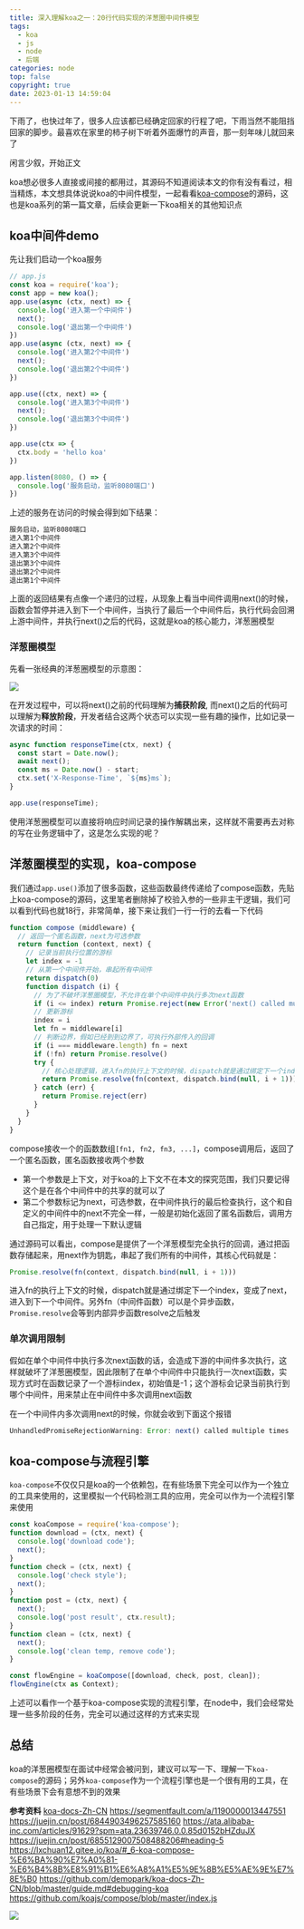 ```yaml
---
title: 深入理解koa之一：20行代码实现的洋葱圈中间件模型
tags:
  - koa
  - js
  - node
  - 后端
categories: node
top: false
copyright: true
date: 2023-01-13 14:59:04
---
```

下雨了，也快过年了，很多人应该都已经确定回家的行程了吧，下雨当然不能阻挡回家的脚步。最喜欢在家里的柿子树下听着外面爆竹的声音，那一刻年味儿就回来了

闲言少叙，开始正文

<!--more-->
koa想必很多人直接或间接的都用过，其源码不知道阅读本文的你有没有看过，相当精炼，本文想具体说说koa的中间件模型，一起看看[koa-compose](https://github.com/koajs/compose)的源码，这也是koa系列的第一篇文章，后续会更新一下koa相关的其他知识点

## koa中间件demo
先让我们启动一个koa服务
```js
// app.js
const koa = require('koa');
const app = new koa();
app.use(async (ctx, next) => {
  console.log('进入第一个中间件')
  next();
  console.log('退出第一个中间件')
})
app.use(async (ctx, next) => {
  console.log('进入第2个中间件')
  next();
  console.log('退出第2个中间件')
})

app.use((ctx, next) => {
  console.log('进入第3个中间件')
  next();
  console.log('退出第3个中间件')
})

app.use(ctx => {
  ctx.body = 'hello koa'
})

app.listen(8080, () => {
  console.log('服务启动，监听8080端口')
})

```
上述的服务在访问的时候会得到如下结果：

```txt
服务启动，监听8080端口
进入第1个中间件
进入第2个中间件
进入第3个中间件
退出第3个中间件
退出第2个中间件
退出第1个中间件
```
上面的返回结果有点像一个递归的过程，从现象上看当中间件调用next()的时候，函数会暂停并进入到下一个中间件，当执行了最后一个中间件后，执行代码会回溯上游中间件，并执行next()之后的代码，这就是koa的核心能力，洋葱圈模型

### 洋葱圈模型
先看一张经典的洋葱圈模型的示意图：

![](https://lxchuan12.gitee.io/assets/img/models.0be9c375.png)

在开发过程中，可以将next()之前的代码理解为**捕获阶段**, 而next()之后的代码可以理解为**释放阶段**，开发者结合这两个状态可以实现一些有趣的操作，比如记录一次请求的时间：
```js
async function responseTime(ctx, next) {
  const start = Date.now();
  await next();
  const ms = Date.now() - start;
  ctx.set('X-Response-Time', `${ms}ms`);
}

app.use(responseTime);
```
使用洋葱圈模型可以直接将响应时间记录的操作解耦出来，这样就不需要再去对称的写在业务逻辑中了，这是怎么实现的呢？

## 洋葱圈模型的实现，koa-compose
我们通过`app.use()`添加了很多函数，这些函数最终传递给了compose函数，先贴上koa-compose的源码，这里笔者删除掉了校验入参的一些非主干逻辑，我们可以看到代码也就18行，非常简单，接下来让我们一行一行的去看一下代码
```js
function compose (middleware) {
  // 返回一个匿名函数，next为可选参数
  return function (context, next) {
    // 记录当前执行位置的游标
    let index = -1
    // 从第一个中间件开始，串起所有中间件
    return dispatch(0)
    function dispatch (i) {
      // 为了不破坏洋葱圈模型，不允许在单个中间件中执行多次next函数
      if (i <= index) return Promise.reject(new Error('next() called multiple times'))
      // 更新游标
      index = i
      let fn = middleware[i]
      // 判断边界，假如已经到到边界了，可执行外部传入的回调
      if (i === middleware.length) fn = next
      if (!fn) return Promise.resolve()
      try {
        // 核心处理逻辑，进入fn的执行上下文的时候，dispatch就是通过绑定下一个index，变成了next，进入到下一个中间件
        return Promise.resolve(fn(context, dispatch.bind(null, i + 1)))
      } catch (err) {
        return Promise.reject(err)
      }
    }
  }
}

```
compose接收一个的函数数组`[fn1, fn2, fn3, ...]`，compose调用后，返回了一个匿名函数，匿名函数接收两个参数
* 第一个参数是上下文，对于koa的上下文不在本文的探究范围，我们只要记得这个是在各个中间件中的共享的就可以了
* 第二个参数标记为next，可选参数，在中间件执行的最后检查执行，这个和自定义的中间件中的next不完全一样，一般是初始化返回了匿名函数后，调用方自己指定，用于处理一下默认逻辑

通过源码可以看出，compose是提供了一个洋葱模型完全执行的回调，通过把函数存储起来，用next作为钥匙，串起了我们所有的中间件，其核心代码就是：
```js
Promise.resolve(fn(context, dispatch.bind(null, i + 1)))
```
进入fn的执行上下文的时候，dispatch就是通过绑定下一个index，变成了next，进入到下一个中间件。另外fn（中间件函数）可以是个异步函数，`Promise.resolve`会等到内部异步函数resolve之后触发

### 单次调用限制
假如在单个中间件中执行多次next函数的话，会造成下游的中间件多次执行，这样就破坏了洋葱圈模型，因此限制了在单个中间件中只能执行一次next函数，实现方式时在函数记录了一个游标index，初始值是-1；这个游标会记录当前执行到哪个中间件，用来禁止在中间件中多次调用next函数

在一个中间件内多次调用next的时候，你就会收到下面这个报错

```js
UnhandledPromiseRejectionWarning: Error: next() called multiple times
```
## koa-compose与流程引擎
`koa-compose`不仅仅只是koa的一个依赖包，在有些场景下完全可以作为一个独立的工具来使用的，这里模拟一个代码检测工具的应用，完全可以作为一个流程引擎来使用
```js
const koaCompose = require('koa-compose');
function download = (ctx, next) {
  console.log('download code');
  next();
}
function check = (ctx, next) {
  console.log('check style');
  next();
}
function post = (ctx, next) {
  next();
  console.log('post result', ctx.result);
}
function clean = (ctx, next) {
  next();
  console.log('clean temp, remove code');
}

const flowEngine = koaCompose([download, check, post, clean]);
flowEngine(ctx as Context);
```
上述可以看作一个基于koa-compose实现的流程引擎，在node中，我们会经常处理一些多阶段的任务，完全可以通过这样的方式来实现

## 总结
koa的洋葱圈模型在面试中经常会被问到，建议可以写一下、理解一下`koa-compose`的源码；另外`koa-compose`作为一个流程引擎也是一个很有用的工具，在有些场景下会有意想不到的效果

**参考资料**
[koa-docs-Zh-CN](https://github.com/demopark/koa-docs-Zh-CN/blob/master/guide.md#debugging-koa)
https://segmentfault.com/a/1190000013447551
https://juejin.cn/post/6844903496257585160
https://ata.alibaba-inc.com/articles/91629?spm=ata.23639746.0.0.85d0152bHZduJX
https://juejin.cn/post/6855129007508488206#heading-5
https://lxchuan12.gitee.io/koa/#_6-koa-compose-%E6%BA%90%E7%A0%81-%E6%B4%8B%E8%91%B1%E6%A8%A1%E5%9E%8B%E5%AE%9E%E7%8E%B0
https://github.com/demopark/koa-docs-Zh-CN/blob/master/guide.md#debugging-koa
https://github.com/koajs/compose/blob/master/index.js

![](https://static.zhyjor.com/wexin.png)
